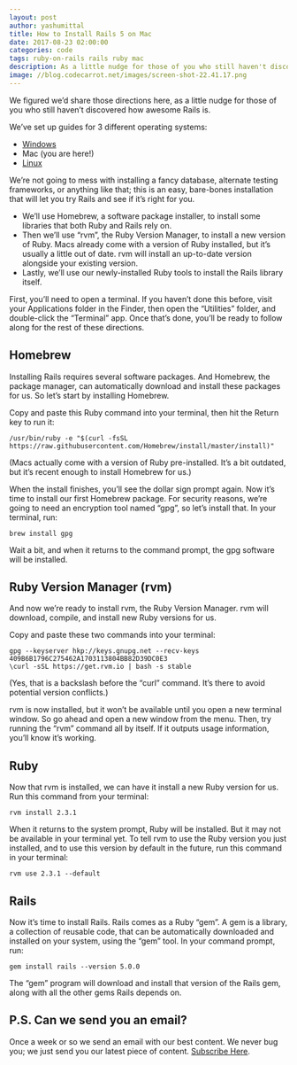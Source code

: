 ```yaml
---
layout: post
author: yashumittal
title: How to Install Rails 5 on Mac
date: 2017-08-23 02:00:00
categories: code
tags: ruby-on-rails rails ruby mac
description: As a little nudge for those of you who still haven't discovered how awesome Rails is, here's how to install Rails 5 on Mac.
image: //blog.codecarrot.net/images/screen-shot-22.41.17.png
---
```


We figured we’d share those directions here, as a little nudge for those of you who still haven’t discovered how awesome Rails is.

We’ve set up guides for 3 different operating systems:

*  [Windows](/installing-rails-5-windows)
*  Mac (you are here!)
*  [Linux](/installing-rails-5-linux/)

We’re not going to mess with installing a fancy database, alternate testing frameworks, or anything like that; this is an easy, bare-bones installation that will let you try Rails and see if it’s right for you.

*  We’ll use Homebrew, a software package installer, to install some libraries that both Ruby and Rails rely on.
*  Then we’ll use “rvm”, the Ruby Version Manager, to install a new version of Ruby. Macs already come with a version of Ruby installed, but it’s usually a little out of date. rvm will install an up-to-date version alongside your existing version.
*  Lastly, we’ll use our newly-installed Ruby tools to install the Rails library itself.

First, you’ll need to open a terminal. If you haven’t done this before, visit your Applications folder in the Finder, then open the “Utilities” folder, and double-click the “Terminal” app. Once that’s done, you’ll be ready to follow along for the rest of these directions.

## Homebrew

Installing Rails requires several software packages. And Homebrew, the package manager, can automatically download and install these packages for us. So let’s start by installing Homebrew.

Copy and paste this Ruby command into your terminal, then hit the Return key to run it:

```
/usr/bin/ruby -e "$(curl -fsSL https://raw.githubusercontent.com/Homebrew/install/master/install)"
```

(Macs actually come with a version of Ruby pre-installed. It’s a bit outdated, but it’s recent enough to install Homebrew for us.)

When the install finishes, you’ll see the dollar sign prompt again. Now it’s time to install our first Homebrew package. For security reasons, we’re going to need an encryption tool named “gpg”, so let’s install that. In your terminal, run:

`brew install gpg`

Wait a bit, and when it returns to the command prompt, the gpg software will be installed.

## Ruby Version Manager (rvm)

And now we’re ready to install rvm, the Ruby Version Manager. rvm will download, compile, and install new Ruby versions for us.

Copy and paste these two commands into your terminal:

```
gpg --keyserver hkp://keys.gnupg.net --recv-keys 409B6B1796C275462A1703113804BB82D39DC0E3
\curl -sSL https://get.rvm.io | bash -s stable
```

(Yes, that is a backslash before the “curl” command. It’s there to avoid potential version conflicts.)

rvm is now installed, but it won’t be available until you open a new terminal window. So go ahead and open a new window from the menu. Then, try running the “rvm” command all by itself. If it outputs usage information, you’ll know it’s working.

## Ruby

Now that rvm is installed, we can have it install a new Ruby version for us. Run this command from your terminal:

`rvm install 2.3.1`

When it returns to the system prompt, Ruby will be installed. But it may not be available in your terminal yet. To tell rvm to use the Ruby version you just installed, and to use this version by default in the future, run this command in your terminal:

`rvm use 2.3.1 --default`

## Rails

Now it’s time to install Rails. Rails comes as a Ruby “gem”. A gem is a library, a collection of reusable code, that can be automatically downloaded and installed on your system, using the “gem” tool. In your command prompt, run:

`gem install rails --version 5.0.0`

The “gem” program will download and install that version of the Rails gem, along with all the other gems Rails depends on.

## P.S. Can we send you an email?

Once a week or so we send an email with our best content. We never bug you; we just send you our latest piece of content. [Subscribe Here](#subscribe).
